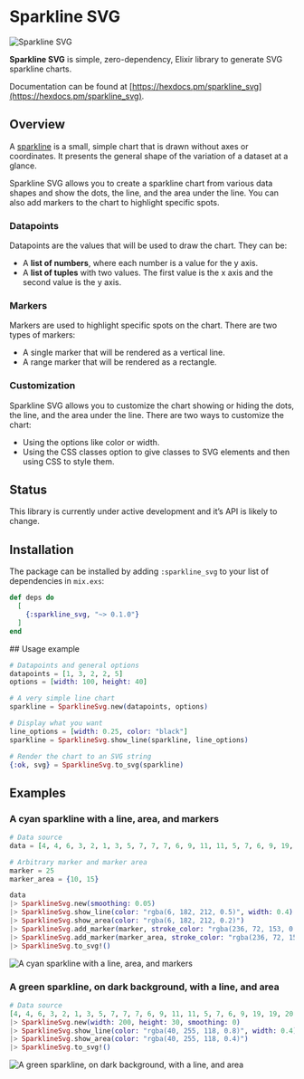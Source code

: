 # Sparkline SVG

![Sparkline SVG](https://raw.githubusercontent.com/abdelaz3r/sparkline_svg/main/documents/assets/cover.png)

**Sparkline SVG** is simple, zero-dependency, Elixir library to generate SVG sparkline charts.

Documentation can be found at [https://hexdocs.pm/sparkline_svg](https://hexdocs.pm/sparkline_svg).

## Overview

A [sparkline](https://en.wikipedia.org/wiki/Sparkline) is a small, simple chart that is drawn
without axes or coordinates. It presents the general shape of the variation of a dataset at a
glance.

Sparkline SVG allows you to create a sparkline chart from various data shapes and show the dots,
the line, and the area under the line. You can also add markers to the chart to highlight
specific spots.

### Datapoints

Datapoints are the values that will be used to draw the chart. They can be:
- A **list of numbers**, where each number is a value for the y axis.
- A **list of tuples** with two values. The first value is the x axis and the second value is
  the y axis.

### Markers

Markers are used to highlight specific spots on the chart. There are two types of markers:
- A single marker that will be rendered as a vertical line.
- A range marker that will be rendered as a rectangle.

### Customization

Sparkline SVG allows you to customize the chart showing or hiding the dots, the line, and the area
under the line. There are two ways to customize the chart:
- Using the options like color or width.
- Using the CSS classes option to give classes to SVG elements and then using CSS to style them.

## Status

This library is currently under active development and it’s API is likely to change.

## Installation

The package can be installed by adding `:sparkline_svg` to your list of dependencies in `mix.exs`:

```elixir
def deps do
  [
    {:sparkline_svg, "~> 0.1.0"}
  ]
end
```

## Usage example

``` elixir
# Datapoints and general options
datapoints = [1, 3, 2, 2, 5]
options = [width: 100, height: 40]

# A very simple line chart
sparkline = SparklineSvg.new(datapoints, options)

# Display what you want
line_options = [width: 0.25, color: "black"]
sparkline = SparklineSvg.show_line(sparkline, line_options)

# Render the chart to an SVG string
{:ok, svg} = SparklineSvg.to_svg(sparkline)
```

## Examples

### A cyan sparkline with a line, area, and markers

``` elixir
# Data source
data = [4, 4, 6, 3, 2, 1, 3, 5, 7, 7, 7, 6, 9, 11, 11, 5, 7, 6, 9, 19, 19, 20, 21, 20, 17, 20, 19, 17]

# Arbitrary marker and marker area
marker = 25
marker_area = {10, 15}

data
|> SparklineSvg.new(smoothing: 0.05)
|> SparklineSvg.show_line(color: "rgba(6, 182, 212, 0.5)", width: 0.4)
|> SparklineSvg.show_area(color: "rgba(6, 182, 212, 0.2)")
|> SparklineSvg.add_marker(marker, stroke_color: "rgba(236, 72, 153, 0.8)", stroke_width: 0.4)
|> SparklineSvg.add_marker(marker_area, stroke_color: "rgba(236, 72, 153, 0.4)", stroke_width: 0.4, fill_color: "rgba(236, 72, 153, 0.2)")
|> SparklineSvg.to_svg!()
```

![A cyan sparkline with a line, area, and markers](https://raw.githubusercontent.com/abdelaz3r/sparkline_svg/main/documents/assets/light-sparkline-example.png)

### A green sparkline, on dark background, with a line, and area

``` elixir
# Data source
[4, 4, 6, 3, 2, 1, 3, 5, 7, 7, 7, 6, 9, 11, 11, 5, 7, 6, 9, 19, 19, 20, 21, 20, 17, 20, 19, 17]
|> SparklineSvg.new(width: 200, height: 30, smoothing: 0)
|> SparklineSvg.show_line(color: "rgba(40, 255, 118, 0.8)", width: 0.4)
|> SparklineSvg.show_area(color: "rgba(40, 255, 118, 0.4)")
|> SparklineSvg.to_svg!()
```

![A green sparkline, on dark background, with a line, and area](https://raw.githubusercontent.com/abdelaz3r/sparkline_svg/main/documents/assets/dark-sparkline-example.png)
